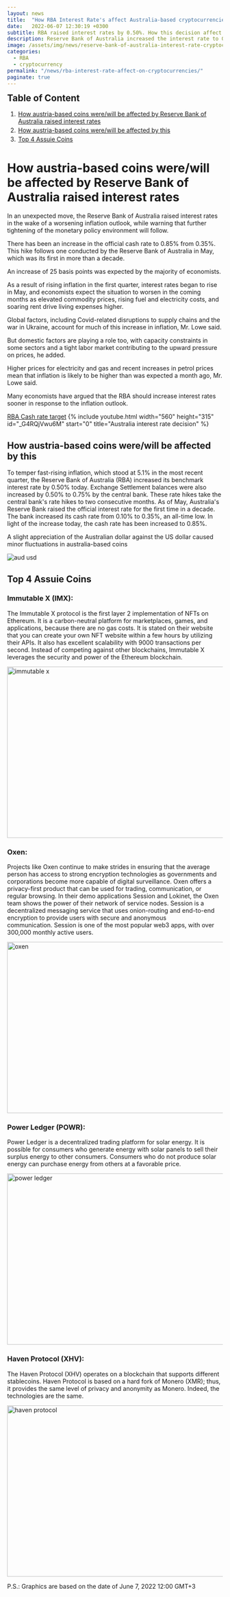 ```yaml
---
layout: news
title:  "How RBA Interest Rate's affect Australia-based cryptocurrencies"
date:   2022-06-07 12:30:19 +0300
subtitle: RBA raised interest rates by 0.50%. How this decision affect to cryptocurrencies?
description: Reserve Bank of Australia increased the interest rate to 0.85% from 0.35% and how it affect to Australia based cryptocurrencies? Top 4 Assuie Coins.
image: /assets/img/news/reserve-bank-of-australia-interest-rate-cryptocurrency-affect.webp
categories:   
  - RBA
  - cryptocurrency
permalink: "/news/rba-interest-rate-affect-on-cryptocurrencies/"
paginate: true
---
```

<b style="text-align:center; font-size: 150%;">Table of Content</b>
<ol style="margin: 0;">
	<li style="padding: 2px;"><a href="#1">How austria-based coins were/will be affected by Reserve Bank of Australia raised interest rates</a></li>
	<li style="padding: 2px;"><a href="#2">How austria-based coins were/will be affected by this</a></li>
	<li style="padding: 2px;"><a href="#3">Top 4 Assuie Coins</a></li>
</ol>
<h1 id="1">How austria-based coins were/will be affected by Reserve Bank of Australia raised interest rates</h1>
<p>In an unexpected move, the Reserve Bank of Australia raised interest rates in the wake of a worsening inflation outlook, while warning that further tightening of the monetary policy environment will follow.</p>
<p>There has been an increase in the official cash rate to 0.85% from 0.35%. This hike follows one conducted by the Reserve Bank of Australia in May, which was its first in more than a decade.</p>
<p>An increase of 25 basis points was expected by the majority of economists.</p>
<p>As a result of rising inflation in the first quarter, interest rates began to rise in May, and economists expect the situation to worsen in the coming months as elevated commodity prices, rising fuel and electricity costs, and soaring rent drive living expenses higher.</p>
<p>Global factors, including Covid-related disruptions to supply chains and the war in Ukraine, account for much of this increase in inflation, Mr. Lowe said.</p>
<p>But domestic factors are playing a role too, with capacity constraints in some sectors and a tight labor market contributing to the upward pressure on prices, he added.</p>
<p>Higher prices for electricity and gas and recent increases in petrol prices mean that inflation is likely to be higher than was expected a month ago, Mr. Lowe said.</p>
<p>Many economists have argued that the RBA should increase interest rates sooner in response to the inflation outlook.</p>
<a href="https://www.rba.gov.au/statistics/cash-rate/" title="RBA Cash rate statistics" target="_blank">RBA Cash rate target</a>
{% include youtube.html width="560" height="315" id="_G4RQjVwu6M" start="0" title="Australia interest rate decision" %}
<h2 id="2"><strong>How austria-based coins were/will be affected by this</strong></h2>
<p>To temper fast-rising inflation, which stood at 5.1% in the most recent quarter, the Reserve Bank of Australia (RBA) increased its benchmark interest rate by 0.50% today. Exchange Settlement balances were also increased by 0.50% to 0.75% by the central bank. These rate hikes take the central bank's rate hikes to two consecutive months. As of May, Australia's Reserve Bank raised the official interest rate for the first time in a decade. The bank increased its cash rate from 0.10% to 0.35%, an all-time low. In light of the increase today, the cash rate has been increased to 0.85%.</p>
<p>A slight appreciation of the Australian dollar against the US dollar caused minor fluctuations in australia-based coins</p>
<img src="/assets/img/news/audusd.webp" alt="aud usd" loading="lazy">
<h2 id="3">Top 4 Assuie Coins</h2>
<h3><strong>Immutable X (IMX):</strong>&nbsp;</h3>
<p>The Immutable X protocol is the first layer 2 implementation of NFTs on Ethereum. It is a carbon-neutral platform for marketplaces, games, and applications, because there are no gas costs. It is stated on their website that you can create your own NFT website within a few hours by utilizing their APIs. It also has excellent scalability with 9000 transactions per second. Instead of competing against other blockchains, Immutable X leverages the security and power of the Ethereum blockchain.</p>
<img src="/assets/img/news/imx.webp" alt="immutable x" width="929" height="400" loading="lazy">
<h3><strong>Oxen:</strong> </h3>
<p>Projects like Oxen continue to make strides in ensuring that the average person has access to strong encryption technologies as governments and corporations become more capable of digital surveillance.&nbsp;Oxen offers a privacy-first product that can be used for trading, communication, or regular browsing.&nbsp;In their demo applications Session and Lokinet, the Oxen team shows the power of their network of service nodes.&nbsp;Session is a decentralized messaging service that uses onion-routing and end-to-end encryption to provide users with secure and anonymous communication.&nbsp;Session is one of the most popular web3 apps, with over 300,000 monthly active users.</p>
<img src="/assets/img/news/oxen.webp" alt="oxen" width="929" height="400" loading="lazy">
<h3><strong>Power Ledger (POWR): </strong></h3>
<p>Power Ledger is a decentralized trading platform for solar energy. It is possible for consumers who generate energy with solar panels to sell their surplus energy to other consumers. Consumers who do not produce solar energy can purchase energy from others at a favorable price.</p>
<img src="/assets/img/news/powr.webp" alt="power ledger" width="929" height="400" loading="lazy">
<h3><strong>Haven Protocol (XHV):&nbsp;</strong></h3>
<p>The Haven Protocol (XHV) operates on a blockchain that supports different stablecoins. Haven Protocol is based on a hard fork of Monero (XMR); thus, it provides the same level of privacy and anonymity as Monero. Indeed, the technologies are the same.</p>
<img src="/assets/img/news/xhv.webp" alt="haven protocol" width="929" height="400" loading="lazy">
<p>P.S.: Graphics are based on the date of June 7, 2022 12:00 GMT+3 </p>
